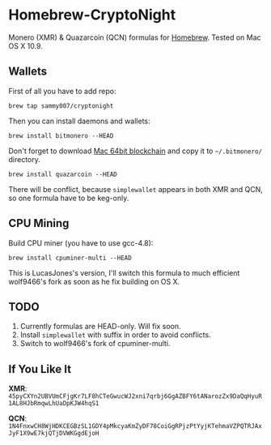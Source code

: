 Homebrew-CryptoNight
====================
Monero (XMR) & Quazarcoin (QCN) formulas for [Homebrew](http://brew.sh). Tested on Mac OS X 10.9.

Wallets
-------
First of all you have to add repo:

`brew tap sammy007/cryptonight`

Then you can install daemons and wallets:

`brew install bitmonero --HEAD`

Don't forget to download [Mac 64bit blockchain](http://monero.cc/downloads/blockchain/mac/blockchain.bin)
and copy it to `~/.bitmonero/` directory.

`brew install quazarcoin --HEAD`

There will be conflict, because `simplewallet` appears in both XMR and QCN, so one formula have to be keg-only.

CPU Mining
----------

Build CPU miner (you have to use gcc-4.8):

`brew install cpuminer-multi --HEAD`

This is LucasJones's version, I'll switch this formula to much efficient wolf9466's fork as soon as he fix building on OS X.

TODO
----
1. Currently formulas are HEAD-only. Will fix soon.
2. Install `simplewallet` with suffix in order to avoid conflicts.
3. Switch to wolf9466's fork of cpuminer-multi.

If You Like It
--------------

**XMR**: `45pyCXYn2UBVUmCFjgKr7LF8hCTeGwucWJ2xni7qrbj6GgAZBFY6tANarozZx9DaQqHyuR1AL8HJbRmqwLhUaDpKJW4hqS1`

**QCN**: `1N4FnxwCH8WjHDKCEGBzSL1GDY4pMkcyaKmZyDF78CoiGgRPjzPtYyjKTehmaVZPQTRJAxJyF1X9wE7kjQTjDVWKGgdEjoH`
